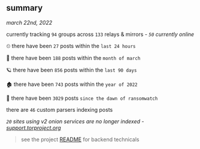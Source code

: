 
## summary
_march 22nd, 2022_

currently tracking `94` groups across `133` relays & mirrors - _`50` currently online_

⏲ there have been `27` posts within the `last 24 hours`

🦈 there have been `188` posts within the `month of march`

🪐 there have been `856` posts within the `last 90 days`

🏚 there have been `743` posts within the `year of 2022`

🦕 there have been `3029` posts `since the dawn of ransomwatch`

there are `46` custom parsers indexing posts

_`20` sites using v2 onion services are no longer indexed - [support.torproject.org](https://support.torproject.org/onionservices/v2-deprecation/)_

> see the project [README](https://github.com/thetanz/ransomwatch#ransomwatch--) for backend technicals
